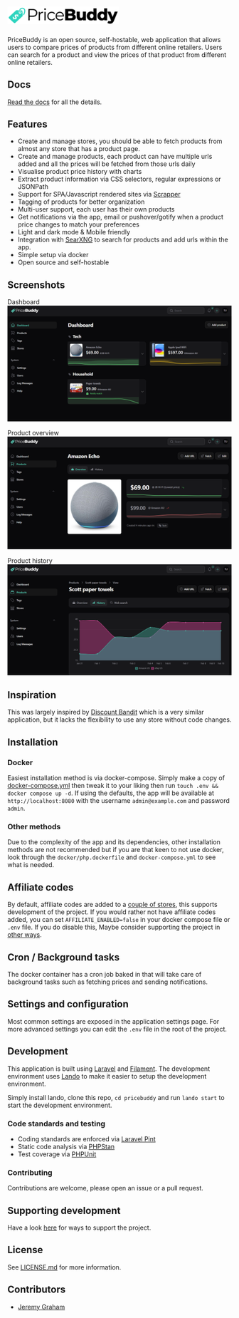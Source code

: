# <img src="public/images/logo-full.svg" width="250" height="auto" alt="PriceBuddy">

PriceBuddy is an open source, self-hostable, web application that allows users
to compare prices of products from different online retailers. Users can search
for a product and view the prices of that product from different online 
retailers.

## Docs

[Read the docs](https://pricebuddy.jez.me?ref=pb-gh) for all the details.

## Features

* Create and manage stores, you should be able to fetch products from almost any
  store that has a product page.
* Create and manage products, each product can have multiple urls added
  and all the prices will be fetched from those urls daily
* Visualise product price history with charts
* Extract product information via CSS selectors, regular expressions or JSONPath
* Support for SPA/Javascript rendered sites via [Scrapper](https://github.com/amerkurev/scrapper)
* Tagging of products for better organization
* Multi-user support, each user has their own products
* Get notifications via the app, email or pushover/gotify when a product price changes to 
  match your preferences
* Light and dark mode & Mobile friendly
* Integration with [SearXNG](https://github.com/searxng/searxng) to search for products
  and add urls within the app.
* Simple setup via docker
* Open source and self-hostable

## Screenshots

Dashboard
![Dashboard](docs/docs/.vuepress/public/screenshots/dashboard.png)

Product overview
![Product](docs/docs/.vuepress/public/screenshots/product.png)

Product history
![History](docs/docs/.vuepress/public/screenshots/history.png)

## Inspiration

This was largely inspired by [Discount Bandit](https://github.com/Cybrarist/Discount-Bandit) 
which is a very similar application, but it lacks the flexibility to use any store without
code changes.

## Installation

### Docker

Easiest installation method is via docker-compose. Simply make a copy of 
[docker-compose.yml](docker-compose.yml) then tweak it to your liking then run
`touch .env && docker compose up -d`. If using the defaults, the app will be available at
`http://localhost:8080` with the username `admin@example.com` and password `admin`.

### Other methods 

Due to the complexity of the app and its dependencies, other installation methods 
are not recommended but if you are that keen to not use docker, look through the 
`docker/php.dockerfile` and `docker-compose.yml` to see what is needed.

## Affiliate codes

By default, affiliate codes are added to a [couple of stores](config/affiliates.php), 
this supports development of the project. If you would rather not have affiliate codes 
added, you can set `AFFILIATE_ENABLED=false` in your docker compose file or `.env` file. 
If you do disable this, Maybe consider supporting the project in 
[other ways](https://pricebuddy.jez.me//support-project.html).

## Cron / Background tasks

The docker container has a cron job baked in that will take care of background tasks
such as fetching prices and sending notifications.

## Settings and configuration

Most common settings are exposed in the application settings page. For more advanced
settings you can edit the `.env` file in the root of the project.

## Development

This application is built using [Laravel](https://laravel.com) and [Filament](https://filamentphp.com/). 
The development environment uses [Lando](https://lando.dev) to make it easier to 
setup the development environment.

Simply install lando, clone this repo, `cd pricebuddy` and run `lando start` to start 
the development environment.

### Code standards and testing

* Coding standards are enforced via [Laravel Pint](https://laravel.com/docs/11.x/pint)
* Static code analysis via [PHPStan](https://phpstan.org/)
* Test coverage via [PHPUnit](https://phpunit.de/)

### Contributing

Contributions are welcome, please open an issue or a pull request.

## Supporting development

Have a look [here](https://pricebuddy.jez.me//support-project.html) for ways to 
support the project.

## License

See [LICENSE.md](LICENSE.md) for more information.

## Contributors

* [Jeremy Graham](https://jez.me)

